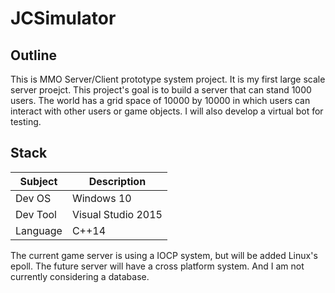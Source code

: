# JCSimulator

## Outline

This is MMO Server/Client prototype system project. It is my first large scale server proejct. This project's goal is to build a server that can stand 1000 users. The world has a grid space of 10000 by 10000 in which users can interact with other users or game objects. I will also develop a virtual bot for testing.

## Stack

| Subject | Description |
|--------|--------|
| Dev OS  | Windows 10 |
| Dev Tool | Visual Studio 2015|
|Language| C++14|

The current game server is using a IOCP system, but will be added Linux's epoll. The future server will have a cross platform system. And I am not currently considering a database.